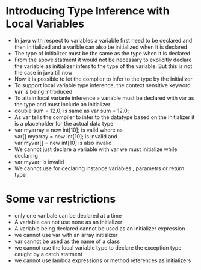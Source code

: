 # Introducing Type Inference with Local Variables
- In java with respect to variables a variable first need to be declared and then initialized and a varible can also be initialized when it is declared
- The type of initializer must be the same as the type when it is declared
- From the above statment it would not be necessary to explicitly declare the variable as initializer infers to the type of the variable. But this is not the case in java till now
- Now it is possible to let the complier to infer to the type by the initializer
- To support local variable type inference, the context sensitive keyword **var** is being introduced
- To attain local varianle inference a variable must be declared with var as the type and must include an initializer
- double sum = 12.0; is same as var sum = 12.0;
- As var tells the compiler to infer to the datatype based on the initializer it is a placeholder for the actual data type
- var myarray = new int[10]; is valid where as <br> var[] myarray = new int[10]; is invalid and <br> var myvar[] = new int[10] is also invalid
- We cannot just declare a variable with var we must initialize while declaring
- var myvar; is invalid
- We cannot use for declaring instance variables , parametrs or return type
# Some var restrictions 
- only one varibale can be declared at a time
- A variable can not use none as an initializer
- A variable being declared cannot be used as an initializer expression
- we cannot use var with an array initializer
- var cannot be used as the name of a class
- we cannot use the local variable type to declare the exception type caught by a catch statment
- we cannot use lambda expressions or method references as initializers
  
